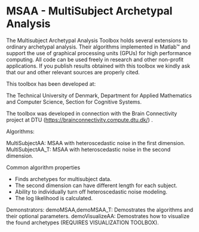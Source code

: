 # MSAA - MultiSubject Archetypal Analysis
The Multisubject Archetypal Analysis Toolbox holds several extensions to
ordinary archetypal analysis. Their algorithms implemented in Matlab™ and 
support the use of graphical processing units (GPUs) for high performance 
computing. All code can be used freely in research and other non-profit 
applications. If you publish results obtained with this toolbox we kindly 
ask that our and other relevant sources are properly cited. 

This toolbox has been developed at:

The Technical University of Denmark, 
Department for Applied Mathematics and Computer Science,
Section for Cognitive Systems.

The toolbox was developed in connection with the Brain Connectivity project 
at DTU (https://brainconnectivity.compute.dtu.dk/) .

Algorithms:

MultiSubjectAA:     MSAA with heteroscedastic noise in the first dimension.
MultiSubjectAA_T:   MSAA with heteroscedastic noise in the second dimension.

Common algorithm properties

* Finds archetypes for multisubject data.
* The second dimension can have different length for each subject.
* Ability to individually turn off heteroscedastic noise modeling.
* The log likelihood is calculated.


Demonstrators:
demoMSAA,demoMSAA_T:    Demostrates the algorithms and their optional parameters.
demoVisualizeAA:        Demostrates how to visualize the found archetypes (REQUIRES VISUALIZATION TOOLBOX).
